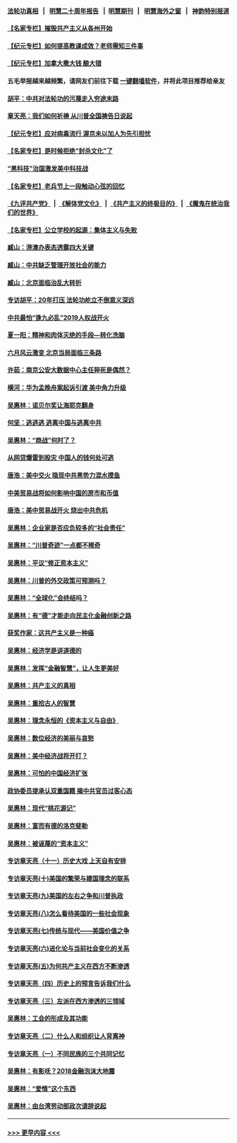 #### [法轮功真相](https://github.com/gfw-breaker/truth/blob/master/README.md?t=0) &nbsp;&nbsp;|&nbsp;&nbsp; [明慧二十周年报告](https://github.com/gfw-breaker/mh-reports/blob/master/README.md?t=0) &nbsp;&nbsp;|&nbsp;&nbsp;[明慧期刊](https://github.com/gfw-breaker/mh-qikan) &nbsp;&nbsp;|&nbsp;&nbsp; [明慧海外之窗](https://github.com/gfw-breaker/mh-news/blob/master/README.md?t=0) &nbsp;&nbsp;|&nbsp;&nbsp; [神韵特别报道](https://github.com/gfw-breaker/mh-news/blob/master/shenyun.md?t=0)
#### [【名家专栏】摧毁共产主义从各州开始](../pages/nsc423/n13076376.md?t=07220202) 
#### [【纪元专栏】如何提高教课成效？老师需知三件事](../pages/nsc423/n12417848.md?t=07220202) 
#### [【纪元专栏】加拿大撒大钱 酿大错](../pages/nsc423/n12406564.md?t=07220202) 
#### 五毛举报越来越频繁，请网友们前往下载 [一键翻墙软件](https://github.com/gfw-breaker/ssr-accounts)，并将此项目推荐给亲友
#### [胡平：中共对法轮功的污蔑走入穷途末路](../pages/nsc423/n12266737.md?t=07220202) 
#### [章天亮：我们如何祈祷 从川普全国祷告日说起](../pages/nsc423/n11944627.md?t=07220202) 
#### [【纪元专栏】应对病毒流行 渥京未以加人为先引担忧](../pages/nsc423/n11875714.md?t=07220202) 
#### [【名家专栏】是时候拒绝“封杀文化”了](../pages/nsc423/n11814093.md?t=07220202) 
#### [“黑科技”治国激发美中科技战](../pages/nsc423/n11638056.md?t=07220202) 
#### [【名家专栏】老兵节上一段触动心弦的回忆](../pages/nsc423/n11646016.md?t=07220202) 
#### [《九评共产党》](https://github.com/begood0513/9ping.md/blob/master/README.md) &nbsp;|&nbsp; [《解体党文化》](../../../../jtdwh.md/blob/master/README.md)  &nbsp;|&nbsp; [《共产主义的终极目的》](../../../../gczydzjmd.md/blob/master/README.md) &nbsp;|&nbsp; [《魔鬼在统治我们的世界》](../../../../mgztzwmdsj.md/blob/master/README.md) 
#### [【名家专栏】公立学校的起源：集体主义与失败](../pages/nsc423/n11601833.md?t=07220202) 
#### [臧山：港澳办表态透露四大关键](../pages/nsc423/n11421628.md?t=07220202) 
#### [臧山：中共缺乏管理开放社会的能力](../pages/nsc423/n11407457.md?t=07220202) 
#### [臧山：北京面临治乱大转折](../pages/nsc423/n11406895.md?t=07220202) 
#### [专访胡平：20年打压 法轮功屹立不倒意义深远](../pages/nsc423/n11398800.md?t=07220202) 
#### [中共最怕“逢九必乱”2019人权战开火](../pages/nsc423/n11385248.md?t=07220202) 
#### [夏一阳：精神和肉体灭绝的手段—转化洗脑](../pages/nsc423/n11368250.md?t=07220202) 
#### [六月风云激变 北京当局面临三条路](../pages/nsc423/n11313668.md?t=07220202) 
#### [许茹：南京公安大数据中心主任猝死是偶然？](../pages/nsc423/n11064744.md?t=07220202) 
#### [横河：华为孟晚舟案起诉引渡 美中角力升级](../pages/nsc423/n11027230.md?t=07220202) 
#### [吴惠林：诺贝尔奖让海耶克翻身](../pages/nsc423/n10890049.md?t=07220202) 
#### [何坚：逃逃逃 逃离中国与逃离中共](../pages/nsc423/n10592891.md?t=07220202) 
#### [吴惠林：“商战”何时了？](../pages/nsc423/n10573558.md?t=07220202) 
#### [从网贷爆雷到股灾 中国人的钱何处可逃](../pages/nsc423/n10572800.md?t=07220202) 
#### [唐浩：美中交火 隐现中共黑势力混水摸鱼](../pages/nsc423/n10544040.md?t=07220202) 
#### [中美贸易战将如何影响中国的房市和币值](../pages/nsc423/n10543697.md?t=07220202) 
#### [唐浩：美中贸易战开火 烧出中共危机](../pages/nsc423/n10540126.md?t=07220202) 
#### [吴惠林：企业家是否应负较多的“社会责任”](../pages/nsc423/n10535022.md?t=07220202) 
#### [吴惠林：“川普奇迹”一点都不稀奇](../pages/nsc423/n10512808.md?t=07220202) 
#### [吴惠林：平议“修正资本主义”](../pages/nsc423/n10495724.md?t=07220202) 
#### [吴惠林：川普的外交政策可预测吗？](../pages/nsc423/n10462387.md?t=07220202) 
#### [吴惠林：“全球化”会终结吗？](../pages/nsc423/n10452838.md?t=07220202) 
#### [吴惠林：有“德”才能走向民主化金融创新之路](../pages/nsc423/n10432292.md?t=07220202) 
#### [获奖作家：这共产主义是一种癌](../pages/nsc423/n10431541.md?t=07220202) 
#### [吴惠林：经济学是讲道德的](../pages/nsc423/n10398014.md?t=07220202) 
#### [吴惠林：发挥“金融智慧”，让人生更美好](../pages/nsc423/n10375019.md?t=07220202) 
#### [吴惠林：共产主义的真相](../pages/nsc423/n10351394.md?t=07220202) 
#### [吴惠林：重拾古人的智慧](../pages/nsc423/n10337691.md?t=07220202) 
#### [吴惠林：理念永恒的《资本主义与自由》](../pages/nsc423/n10316274.md?t=07220202) 
#### [吴惠林：数位经济的美丽与哀愁](../pages/nsc423/n10292946.md?t=07220202) 
#### [吴惠林：美中经济战将开打？](../pages/nsc423/n10258825.md?t=07220202) 
#### [吴惠林：可怕的中国经济扩张](../pages/nsc423/n10219147.md?t=07220202) 
#### [政协委员提承认双重国籍 揭中共官员过客心态](../pages/nsc423/n10208809.md?t=07220202) 
#### [吴惠林：现代“桃花源记”](../pages/nsc423/n10185234.md?t=07220202) 
#### [吴惠林：富而有德的洛克斐勒](../pages/nsc423/n10142264.md?t=07220202) 
#### [吴惠林：被诬蔑的“资本主义”](../pages/nsc423/n10124816.md?t=07220202) 
#### [专访章天亮（十一）历史大戏 上天自有安排](../pages/nsc423/n10094905.md?t=07220202) 
#### [专访章天亮(十)美国的繁荣与建国理念的联系](../pages/nsc423/n10094899.md?t=07220202) 
#### [专访章天亮(九)美国的左右之争和川普执政](../pages/nsc423/n10094889.md?t=07220202) 
#### [专访章天亮(八)怎么看待美国的一些社会现象](../pages/nsc423/n10094857.md?t=07220202) 
#### [专访章天亮(七)传统与现代——美国价值之争](../pages/nsc423/n10093140.md?t=07220202) 
#### [专访章天亮(六)进化论与当前社会变化的关系](../pages/nsc423/n10092036.md?t=07220202) 
#### [专访章天亮(五)为何共产主义在西方不断渗透](../pages/nsc423/n10083620.md?t=07220202) 
#### [专访章天亮（四）历史上的预言告诉我们什么](../pages/nsc423/n10083606.md?t=07220202) 
#### [专访章天亮（三）左派在西方渗透的三领域](../pages/nsc423/n10081115.md?t=07220202) 
#### [吴惠林：工会的形成及其功能](../pages/nsc423/n10080633.md?t=07220202) 
#### [专访章天亮（二）什么人和组织让人背离神](../pages/nsc423/n10076637.md?t=07220202) 
#### [专访章天亮（一）不同民族的三个共同记忆](../pages/nsc423/n10074188.md?t=07220202) 
#### [吴惠林：有影呒？2018金融泡沫大地震](../pages/nsc423/n10040534.md?t=07220202) 
#### [吴惠林：“爱情”这个东西](../pages/nsc423/n10019423.md?t=07220202) 
#### [吴惠林：由台湾劳动部政次请辞说起](../pages/nsc423/n9979679.md?t=07220202) 

----
#### [ >>> 更早内容 <<< ](../indexes/nsc423-earlier.md)
